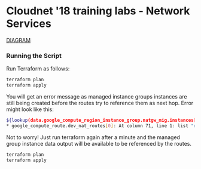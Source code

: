# Cloudnet '18 training labs - Network Services

[DIAGRAM]

### Running the Script

Run Terraform as follows:
```sh
terraform plan
terraform apply
```
You will get an error message as managed instance groups instances are still being created before the routes try to reference them as next hop. Error might look like this:

```sh
${lookup(data.google_compute_region_instance_group.natgw_mig.instances[count.index], "instance")}
* google_compute_route.dev_nat_routes[0]: At column 71, line 1: list "data.google_compute_region_instance_group.natgw_mig.instances" does not have any elements so cannot determine type. in:
```

Not to worry! Just run terraform again after a minute and the managed group instance data output will be available to be referenced by the routes.

```sh
terraform plan
terraform apply
```

[DIAGRAM]: <https://codelabs.developers.google.com/codelabs/cloudnet18-network-services/img/a92d0ba83071db16.png>
